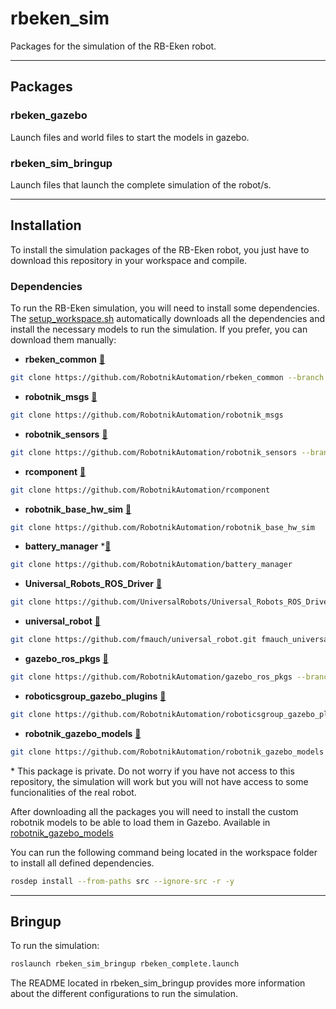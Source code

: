 # rbeken_sim

Packages for the simulation of the RB-Eken robot.

---
## Packages

### rbeken_gazebo

Launch files and world files to start the models in gazebo.

### rbeken_sim_bringup

Launch files that launch the complete simulation of the robot/s.

---
## Installation

To install the simulation packages of the RB-Eken robot, you just have to download this repository in your workspace and compile.

### Dependencies

To run the RB-Eken simulation, you will need to install some dependencies. The [setup_workspace.sh](./setup_workspace.sh) automatically downloads all the dependencies and install the necessary models to run the simulation. If you prefer, you can download them manually:

- **rbeken_common** [🔗](https://github.com/RobotnikAutomation/rbeken_common)

```bash
git clone https://github.com/RobotnikAutomation/rbeken_common --branch melodic-devel
```

- **robotnik_msgs** [🔗](https://github.com/RobotnikAutomation/robotnik_msgs)

```bash
git clone https://github.com/RobotnikAutomation/robotnik_msgs
```

- **robotnik_sensors** [🔗](https://github.com/RobotnikAutomation/robotnik_sensors)

```bash
git clone https://github.com/RobotnikAutomation/robotnik_sensors --branch melodic-devel
```

- **rcomponent** [🔗](https://github.com/RobotnikAutomation/rcomponent)

```bash
git clone https://github.com/RobotnikAutomation/rcomponent
```

- **robotnik_base_hw_sim** [🔗](https://github.com/RobotnikAutomation/robotnik_base_hw_sim )

```bash
git clone https://github.com/RobotnikAutomation/robotnik_base_hw_sim 
```

- **battery_manager** *[🔗](https://github.com/RobotnikAutomation/battery_manager )

```bash
git clone https://github.com/RobotnikAutomation/battery_manager 
```

- **Universal_Robots_ROS_Driver** [🔗](https://github.com/UniversalRobots/Universal_Robots_ROS_Driver)

```bash
git clone https://github.com/UniversalRobots/Universal_Robots_ROS_Driver
```

- **universal_robot** [🔗](https://github.com/fmauch/universal_robot.git )

```bash
git clone https://github.com/fmauch/universal_robot.git fmauch_universal_robot --branch calibration_devel
```

- **gazebo_ros_pkgs** [🔗](https://github.com/RobotnikAutomation/gazebo_ros_pkgs )

```bash
git clone https://github.com/RobotnikAutomation/gazebo_ros_pkgs --branch melodic-devel
```

- **roboticsgroup_gazebo_plugins** [🔗](https://github.com/RobotnikAutomation/roboticsgroup_gazebo_plugins )

```bash
git clone https://github.com/RobotnikAutomation/roboticsgroup_gazebo_plugins 
```

- **robotnik_gazebo_models** [🔗](https://github.com/RobotnikAutomation/robotnik_gazebo_models )

```bash
git clone https://github.com/RobotnikAutomation/robotnik_gazebo_models 
```

\* This package is private. Do not worry if you have not access to this repository, the simulation will work but you will not have access to some funcionalities of the real robot.

After downloading all the packages you will need to install the custom robotnik models to be able to load them in Gazebo. Available in [robotnik_gazebo_models](https://github.com/RobotnikAutomation/robotnik_gazebo_models )


You can run the following command being located in the workspace folder to install all defined dependencies.

```bash
rosdep install --from-paths src --ignore-src -r -y
```

---
## Bringup
To run the simulation:
```bash
roslaunch rbeken_sim_bringup rbeken_complete.launch 
```
The README located in rbeken_sim_bringup provides more information about the different configurations to run the simulation.
